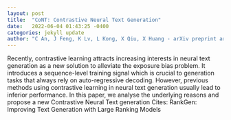 ```yaml
---
layout: post
title:  "CoNT: Contrastive Neural Text Generation"
date:   2022-06-04 01:43:25 -0400
categories: jekyll update
author: "C An, J Feng, K Lv, L Kong, X Qiu, X Huang - arXiv preprint arXiv:2205.14690, 2022"
---
```

Recently, contrastive learning attracts increasing interests in neural text generation as a new solution to alleviate the exposure bias problem. It introduces a sequence-level training signal which is crucial to generation tasks that always rely on auto-regressive decoding. However, previous methods using contrastive learning in neural text generation usually lead to inferior performance. In this paper, we analyse the underlying reasons and propose a new Contrastive Neural Text generation  Cites: RankGen: Improving Text Generation with Large Ranking Models